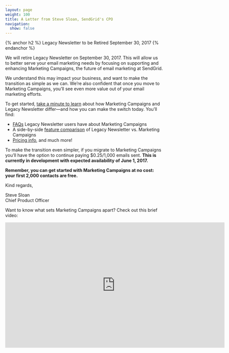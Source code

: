 ```yaml
---
layout: page
weight: 100
title: A Letter from Steve Sloan, SendGrid's CPO
navigation:
  show: false
---
```



{% anchor h2 %}
Legacy Newsletter to be Retired September 30, 2017
{% endanchor %}

We will retire Legacy Newsletter on September 30, 2017. This will allow us to better serve your email marketing needs by focusing on supporting and enhancing Marketing Campaigns, the future of email marketing at SendGrid.

We understand this may impact your business, and want to make the transition as simple as we can. We’re also confident that once you move to Marketing Campaigns, you’ll see even more value out of your email marketing efforts.

To get started, [take a minute to learn]({{root_url}}/User_Guide/Legacy_Newsletter/Legacy_Newsletter_Migration/index.html) about how Marketing Campaigns and Legacy Newsletter differ—and how you can make the switch today. You’ll find:

* [FAQs]({{root_url}}/User_Guide/Legacy_Newsletter/Legacy_Newsletter_Migration/faq.html) Legacy Newsletter users have about Marketing Campaigns
* A side-by-side [feature comparison]({{root_url}}/User_Guide/Legacy_Newsletter/Legacy_Newsletter_Migration/Side_by_Side_Comparisons/index.html) of Legacy Newsletter vs. Marketing Campaigns
* [Pricing info]({{root_url}}/User_Guide/Legacy_Newsletter/Legacy_Newsletter_Migration/Side_by_Side_Comparisons/pricing.html), and much more!

To make the transition even simpler, if you migrate to Marketing Campaigns you’ll have the option to continue paying $0.25/1,000 emails sent. <strong>This is currently in development with expected availability of June 1, 2017.</strong>

<strong>Remember, you can get started with Marketing Campaigns at no cost: your first 2,000 contacts are free.</strong>

Kind regards,

Steve Sloan<br />
Chief Product Officer

Want to know what sets Marketing Campaigns apart? Check out this brief video:

<p><iframe src="https://player.vimeo.com/video/185514373" width="700" height="400" frameborder="0" allowfullscreen=""></iframe></p>
